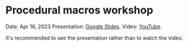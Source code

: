 # Procedural macros workshop

Date: Apr 16, 2023
Presentation: [Google Slides](https://docs.google.com/presentation/d/1UCD8FdG2KIawhZIpjCiEMyzJqNrurc__ekECASVAGvc/edit?usp=sharing).
Video: [YouTube](https://www.youtube.com/watch?v=m2IfEkyOZMc).

It's recommended to see the presentation rather than to watch the video.
